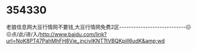 # 354330
老狼信息网大豆行情网不要钱,大豆行情网免费2区----------------------------😖😖点/此/进/入/http://www.baidu.com/link?url=NoK8PT47PahMhFH8Vie_jnciyIKNTTtVBQKpill6udK&amp;wd
